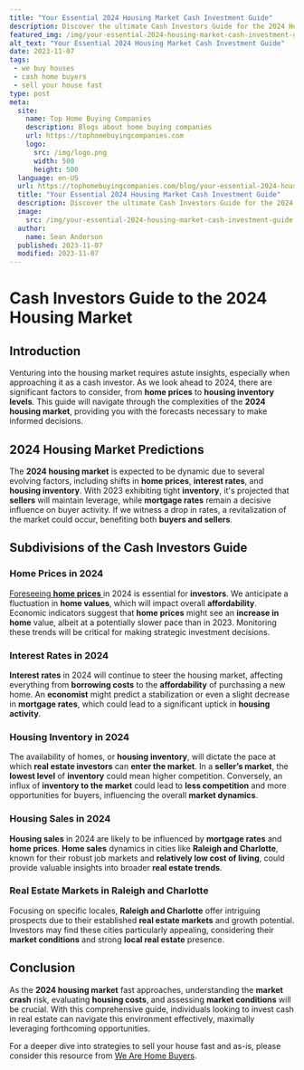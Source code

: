 ```yaml
---
title: "Your Essential 2024 Housing Market Cash Investment Guide"
description: Discover the ultimate Cash Investors Guide for the 2024 Housing Market. Uncover key strategies and expert insights to maximize your returns. Dive in now!
featured_img: /img/your-essential-2024-housing-market-cash-investment-guide.webp
alt_text: "Your Essential 2024 Housing Market Cash Investment Guide"
date: 2023-11-07
tags:
 - we buy houses
 - cash home buyers
 - sell your house fast
type: post
meta:
  site:
    name: Top Home Buying Companies
    description: Blogs about home buying companies
    url: https://tophomebuyingcompanies.com
    logo:
      src: /img/logo.png
      width: 500
      height: 500
  language: en-US
  url: https://tophomebuyingcompanies.com/blog/your-essential-2024-housing-market-cash-investment-guide
  title: "Your Essential 2024 Housing Market Cash Investment Guide"
  description: Discover the ultimate Cash Investors Guide for the 2024 Housing Market. Uncover key strategies and expert insights to maximize your returns. Dive in now!
  image:
    src: /img/your-essential-2024-housing-market-cash-investment-guide.webp
  author:
    name: Sean Anderson
  published: 2023-11-07
  modified: 2023-11-07
---
```


# Cash Investors Guide to the 2024 Housing Market

## Introduction

Venturing into the housing market requires astute insights, especially when approaching it as a cash investor. As we look ahead to 2024, there are significant factors to consider, from **home prices** to **housing inventory levels**. This guide will navigate through the complexities of the **2024 housing market**, providing you with the forecasts necessary to make informed decisions.

## 2024 Housing Market Predictions

The **2024 housing market** is expected to be dynamic due to several evolving factors, including shifts in **home prices**, **interest rates**, and **housing inventory**. With 2023 exhibiting tight **inventory**, it's projected that **sellers** will maintain leverage, while **mortgage rates** remain a decisive influence on buyer activity. If we witness a drop in rates, a revitalization of the market could occur, benefiting both **buyers and sellers**.

## Subdivisions of the Cash Investors Guide

### Home Prices in 2024

[Foreseeing   **home prices**  ](https://swifthomeshifts.com/blog/unlocking-real-estate-opportunities-cash-investors-guide-to-the-2024-housing-market)in 2024 is essential for **investors**. We anticipate a fluctuation in **home values**, which will impact overall **affordability**. Economic indicators suggest that **home prices** might see an **increase in home** value, albeit at a potentially slower pace than in 2023. Monitoring these trends will be critical for making strategic investment decisions.

### Interest Rates in 2024

**Interest rates** in 2024 will continue to steer the housing market, affecting everything from **borrowing costs** to the **affordability** of purchasing a new home. An **economist** might predict a stabilization or even a slight decrease in **mortgage rates**, which could lead to a significant uptick in **housing activity**.

### Housing Inventory in 2024

The availability of homes, or **housing inventory**, will dictate the pace at which **real estate investors** can **enter the market**. In a **seller’s market**, the **lowest level** of **inventory** could mean higher competition. Conversely, an influx of **inventory to the market** could lead to **less competition** and more opportunities for buyers, influencing the overall **market dynamics**.

### Housing Sales in 2024

**Housing sales** in 2024 are likely to be influenced by **mortgage rates** and **home prices**. **Home sales** dynamics in cities like **Raleigh and Charlotte**, known for their robust job markets and **relatively low cost of living**, could provide valuable insights into broader **real estate trends**.

### Real Estate Markets in Raleigh and Charlotte

Focusing on specific locales, **Raleigh and Charlotte** offer intriguing prospects due to their established **real estate markets** and growth potential. Investors may find these cities particularly appealing, considering their **market conditions** and strong **local real estate** presence.

## Conclusion

As the **2024 housing market** fast approaches, understanding the **market crash** risk, evaluating **housing costs**, and assessing **market conditions** will be crucial. With this comprehensive guide, individuals looking to invest cash in real estate can navigate this environment effectively, maximally leveraging forthcoming opportunities.

For a deeper dive into strategies to sell your house fast and as-is, please consider this resource from [We Are Home Buyers](https://www.wearehomebuyers.com/blog/sell-your-house-fast-as-is/).